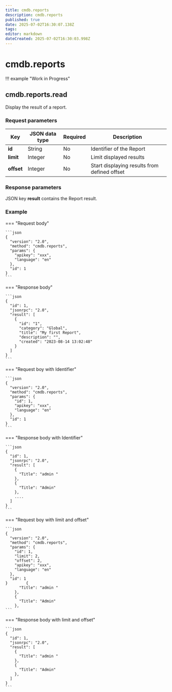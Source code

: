 ```yaml
---
title: cmdb.reports
description: cmdb.reports
published: true
date: 2025-07-02T16:30:07.138Z
tags: 
editor: markdown
dateCreated: 2025-07-02T16:30:03.998Z
---
```


# cmdb.reports

!!! example "Work in Progress"

## cmdb.reports.read

Display the result of a report.

### Request parameters

| Key        | JSON data type | Required | Description                                  |
| ---------- | -------------- | -------- | -------------------------------------------- |
| **id**     | String         | No       | Identifier of the Report                     |
| **limit**  | Integer        | No       | Limit displayed results                      |
| **offset** | Integer        | No       | Start displaying results from defined offset |

### Response parameters

JSON key **result** contains the Report result.

### Example

=== "Request body"

    ```json
    {
      "version": "2.0",
      "method": "cmdb.reports",
      "params": {
        "apikey": "xxx",
        "language": "en"
      },
      "id": 1
    }
    ```

=== "Response body"

    ```json
    {
      "id": 1,
      "jsonrpc": "2.0",
      "result": [
        {
          "id": "1",
          "category": "Global",
          "title": "My first Report",
          "description": "",
          "created": "2023-08-14 13:02:48"
        }
      ]
    }
    ```

=== "Request boy with Identifier"

    ```json
    {
      "version": "2.0",
      "method": "cmdb.reports",
      "params": {
        "id": 1,
        "apikey": "xxx",
        "language": "en"
      },
      "id": 1
    }
    ```

=== "Response body with Identifier"

    ```json
    {
      "id": 1,
      "jsonrpc": "2.0",
      "result": [
        {
          "Title": "admin "
        },
        {
          "Title": "Admin"
        },
        ....
      ]
    }
    ```

=== "Request boy with limit and offset"

    ```json
    {
      "version": "2.0",
      "method": "cmdb.reports",
      "params": {
        "id": 1,
        "limit": 2,
        "offset": 2,
        "apikey": "xxx",
        "language": "en"
      },
      "id": 1
    }        {
          "Title": "admin "
        },
        {
          "Title": "Admin"
        },
    ```

=== "Response body with limit and offset"

    ```json
    {
      "id": 1,
      "jsonrpc": "2.0",
      "result": [
        {
          "Title": "admin "
        },
        {
          "Title": "Admin"
        },
      ]
    }
    ```
